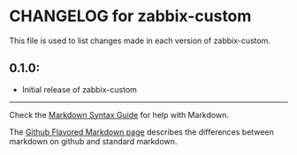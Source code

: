 # CHANGELOG for zabbix-custom

This file is used to list changes made in each version of zabbix-custom.

## 0.1.0:

* Initial release of zabbix-custom

- - -
Check the [Markdown Syntax Guide](http://daringfireball.net/projects/markdown/syntax) for help with Markdown.

The [Github Flavored Markdown page](http://github.github.com/github-flavored-markdown/) describes the differences between markdown on github and standard markdown.
